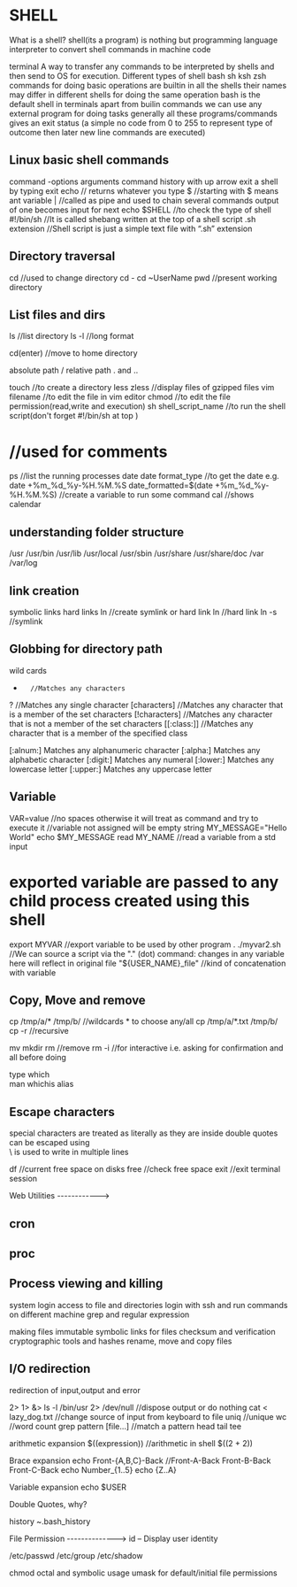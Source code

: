 # SHELL

What is a shell?
shell(its a program) is nothing but programming language interpreter to convert shell commands in machine code


terminal
A way to transfer any commands to be interpreted by shells and then send to OS for execution.
Different types of shell
bash
sh
ksh
zsh
commands for doing basic operations are builtin in all the shells 
their names may differ in different shells for doing the same operation bash is the default shell in terminals
apart from builin commands we can use any external program for doing tasks
generally all these programs/commands gives an exit status (a simple no code from 0 to 255 to represent type of outcome then later new line commands are 
executed)

## Linux basic shell commands

command -options arguments
command history with up arrow
exit a shell by typing exit
echo      // returns whatever you type
$			//starting with $ means ant variable
|		//called as pipe and used to chain several commands output of one becomes input for next
echo $SHELL     //to check the type of shell
#!/bin/sh      //It is called shebang written at the top of a shell script
.sh extension		//Shell script is just a simple text file with “.sh” extension

## Directory traversal
cd 		//used to change directory
cd - 
cd ~UserName
pwd		//present working directory

## List files and dirs
ls		//list directory
ls -l	//long format

cd(enter)	//move to home directory

absolute path /
relative path . and ..

touch 		//to create a directory
less 
zless		//display files of gzipped files 
vim filename	//to edit the file in vim editor
chmod 		//to edit the file permission(read,write and execution)
sh shell_script_name 	//to run the shell script(don't forget #!/bin/sh at top )
#		//used for comments
ps 		//list the running processes
date
date format_type   //to get the date e.g. date +%m_%d_%y-%H.%M.%S
date_formatted=$(date +%m_%d_%y-%H.%M.%S)       //create a variable to run some command
cal 		//shows calendar

## understanding folder structure

/usr
/usr/bin
/usr/lib
/usr/local
/usr/sbin
/usr/share
/usr/share/doc
/var
/var/log

## link creation

symbolic links
hard links
ln		//create symlink or hard link
ln		//hard link
ln -s 	//symlink

## Globbing for directory path

wild cards
*		//Matches any characters
?		//Matches any single character
[characters]	//Matches any character that is a member of the set characters
[!characters]	//Matches any character that is not a member of the set
					characters
[[:class:]]		//Matches any character that is a member of the specified
					class	
					
[:alnum:] 		Matches any alphanumeric character
[:alpha:] 		Matches any alphabetic character
[:digit:] 		Matches any numeral
[:lower:] 		Matches any lowercase letter
[:upper:] 		Matches any uppercase letter				
## Variable

VAR=value		//no spaces otherwise it will treat as command and try to execute it
				//variable not assigned will be empty string
MY_MESSAGE="Hello World"
echo $MY_MESSAGE
read MY_NAME		//read a variable from a std input
# exported variable are passed to any child process created using this shell   
export MYVAR		//export variable to be used by other program
. ./myvar2.sh		//We can source a script via the "." (dot) command: changes in any variable here will reflect in original file
"${USER_NAME}_file"		//kind of concatenation with variable

## Copy, Move and remove
cp /tmp/a/* /tmp/b/		//wildcards * to choose any/all
cp /tmp/a/*.txt /tmp/b/
cp -r		//recursive

mv
mkdir
rm 		//remove
rm -i 	//for interactive i.e. asking for confirmation and all before doing


type
which		
man
whichis
alias

## Escape characters

special characters are treated as literally as they are inside double quotes
can be escaped using \
\ is used to write in multiple lines

df		//current free space on disks
free	//check free space
exit	//exit terminal session


Web Utilities
------------>



## cron


## proc


## Process viewing and killing

system login
access to file and directories
login with ssh and run commands on different machine
grep and regular expression

making files immutable
symbolic links for files
checksum and verification
cryptographic tools and hashes
rename, move and copy files

## I/O redirection
redirection of input,output and error
>
2>
1>
&>
ls -l /bin/usr 2> /dev/null		//dispose output or do nothing
cat < lazy_dog.txt		//change source of input from keyboard to file
uniq	//unique
wc		//word count
grep pattern [file...]		//match a pattern
head 
tail
tee

arithmetic expansion
$((expression))		//arithmetic in shell
$((2 + 2))

Brace expansion
echo Front-{A,B,C}-Back			//Front-A-Back Front-B-Back Front-C-Back
echo Number_{1..5}
echo {Z..A}

Variable expansion
echo $USER

Double Quotes, why?

history
~.bash_history


File Permission
-------------->
id – Display user identity

/etc/passwd
/etc/group
/etc/shadow

chmod octal and symbolic usage
umask for default/initial file permissions


